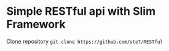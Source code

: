 Simple RESTful api with Slim Framework
======================================

Clone repository ``git clone https://github.com/ste7/RESTful``